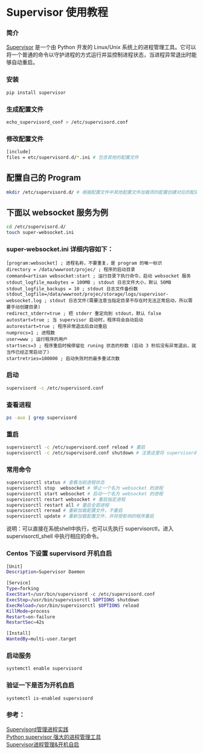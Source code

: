 # Supervisor 使用教程

### 简介
[Supervisor](http://supervisord.org/) 是一个由 Python 开发的 Linux/Unix 系统上的进程管理工具。它可以将一个普通的命令以守护进程的方式运行并监控制进程状态，当进程异常退出时能够自动重启。

### 安装
```bash
pip install supervisor
```

### 生成配置文件
```bash
echo_supervisord_conf > /etc/supervisord.conf
```

### 修改配置文件
```bash
[include]
files = etc/supervisord.d/*.ini # 包含其他的配置文件
```

## 配置自己的 Program
```bash
mkdir /etc/supervisord.d/ # 根据配置文件中其他配置文件加载项的配置创建对应的配置文件目录
```

## 下面以 websocket 服务为例
```bash
cd /etc/supervisord.d/
touch super-websocket.ini
```

### super-websocket.ini 详细内容如下：
```
[program:websocket] ; 进程名称，不要重复，是 program 的唯一标识
directory = /data/wwwroot/projec/ ; 程序的启动目录
command=artisan websocket:start ; 运行目录下执行命令，启动 websocket 服务
stdout_logfile_maxbytes = 100MB ; stdout 日志文件大小，默认 50MB
stdout_logfile_backups = 10 ; stdout 日志文件备份数
stdout_logfile=/data/wwwroot/projec/storage/logs/supervisor-websocket.log ; stdout 日志文件(需要注意当指定目录不存在时无法正常启动，所以需要手动创建目录)
redirect_stderr=true ; 把 stderr 重定向到 stdout，默认 false
autostart=true ; 当 supervisor 启动时，程序将会自动启动
autorestart=true ; 程序异常退出后自动重启
numprocs=1 ; 进程数
user=www ; 运行程序的用户
startsecs=3 ; 程序重启时候停留在 runing 状态的秒数 (启动 3 秒后没有异常退出，就当作已经正常启动了)
startretries=100000 ; 启动失败时的最多重试次数
```
### 启动
```bash
supervisord -c /etc/supervisord.conf
```
### 查看进程
```bash
ps -aux | grep supervisord
```

### 重启
```bash
supervisorctl -c /etc/supervisord.conf reload # 重启
supervisorctl -c /etc/supervisord.conf shutdown # 注意这里将 supervisord 进程关闭，但通过 supervisord 启动的进程没有关闭
```

### 常用命令
```bash
supervisorctl status # 查看当前进程状态
supervisorctl stop  websocket # 停止一个名为 websocket 的进程
supervisorctl start websocket # 启动一个名为 websocket 的进程
supervisorctl restart websocket # 重启指定进程
supervisorctl restart all # 重启全部进程
supervisorctl reread # 重新加载配置文件，不重启
supervisorctl update # 重新加载配置文件，并将受影响的程序重启
```
说明：可以直接在系统shell中执行，也可以先执行 supervisorctl，进入 supervisorctl_shell 中执行相应的命令。

### Centos 下设置 supervisord 开机自启
```bash
[Unit]
Description=Supervisor Daemon

[Service]
Type=forking
ExecStart=/usr/bin/supervisord -c /etc/supervisord.conf
ExecStop=/usr/bin/supervisorctl $OPTIONS shutdown
ExecReload=/usr/bin/supervisorctl $OPTIONS reload
KillMode=process
Restart=on-failure
RestartSec=42s

[Install]
WantedBy=multi-user.target
```

### 启动服务
```bash
systemctl enable supervisord
```

### 验证一下是否为开机自启
```bash
systemctl is-enabled supervisord 
```

### 参考：
[Supervisord管理进程实践](https://thief.one/2018/06/01/1/)  
[Python supervisor 强大的进程管理工具](https://juejin.im/entry/5cbde1335188250a7f630c2a)  
[Supervisor进程管理&开机自启](https://www.jianshu.com/p/03619bf7d7f5)
